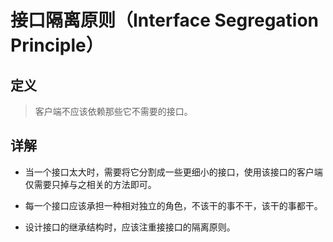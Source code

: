 # 接口隔离原则（Interface Segregation Principle）

## 定义

> 客户端不应该依赖那些它不需要的接口。

## 详解

- 当一个接口太大时，需要将它分割成一些更细小的接口，使用该接口的客户端仅需要只掉与之相关的方法即可。

- 每一个接口应该承担一种相对独立的角色，不该干的事不干，该干的事都干。

- 设计接口的继承结构时，应该注重接接口的隔离原则。

